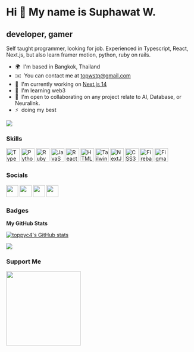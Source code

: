 Hi 👋 My name is Suphawat W.
============================

developer, gamer
----------------------------

Self taught programmer, looking for job. Experienced in Typescript, React, Next.js, but also learn framer motion, python, ruby on rails.

* 🌍  I'm based in Bangkok, Thailand
* ✉️  You can contact me at [topwstp@gmail.com](mailto:topwstp@gmail.com)
* 🚀  I'm currently working on [Next.js 14]([https://www.youtube.com/watch?v=gyMwXuJrbJQ&t=12716s](https://www.youtube.com/watch?v=d_oPnD8A-lI&list=LL&index=3&t=637s&ab_channel=CodingAddict))
* 🧠  I'm learning web3
* 🤝  I'm open to collaborating on any project relate to AI, Database, or Neuralink.
* ⚡  doing my best

<a href="https://www.twitter.com/toppyc4" target="_blank" rel="noreferrer"><img
src="https://img.shields.io/twitter/follow/toppyc4?logo=twitter&style=for-the-badge&color=facc15&labelColor=22272e"
/></a>

### Skills


<p align="left">
<a href="https://www.typescriptlang.org/" target="_blank" rel="noreferrer"><img src="https://raw.githubusercontent.com/danielcranney/readme-generator/main/public/icons/skills/typescript-colored.svg" width="36" height="36" alt="TypeScript" /></a>
<a href="https://www.python.org/" target="_blank" rel="noreferrer"><img src="https://raw.githubusercontent.com/danielcranney/readme-generator/main/public/icons/skills/python-colored.svg" width="36" height="36" alt="Python" /></a>
<a href="https://www.ruby-lang.org/en/" target="_blank" rel="noreferrer"><img src="https://raw.githubusercontent.com/danielcranney/readme-generator/main/public/icons/skills/ruby-colored.svg" width="36" height="36" alt="Ruby" /></a>
<a href="https://developer.mozilla.org/en-US/docs/Web/JavaScript" target="_blank" rel="noreferrer"><img src="https://raw.githubusercontent.com/danielcranney/readme-generator/main/public/icons/skills/javascript-colored.svg" width="36" height="36" alt="JavaScript" /></a>
<a href="https://reactjs.org/" target="_blank" rel="noreferrer"><img src="https://raw.githubusercontent.com/danielcranney/readme-generator/main/public/icons/skills/react-colored.svg" width="36" height="36" alt="React" /></a>
<a href="https://developer.mozilla.org/en-US/docs/Glossary/HTML5" target="_blank" rel="noreferrer"><img src="https://raw.githubusercontent.com/danielcranney/readme-generator/main/public/icons/skills/html5-colored.svg" width="36" height="36" alt="HTML5" /></a>
<a href="https://tailwindcss.com/" target="_blank" rel="noreferrer"><img src="https://raw.githubusercontent.com/danielcranney/readme-generator/main/public/icons/skills/tailwindcss-colored.svg" width="36" height="36" alt="TailwindCSS" /></a>
<a href="https://nextjs.org/docs" target="_blank" rel="noreferrer"><img src="https://raw.githubusercontent.com/danielcranney/readme-generator/main/public/icons/skills/nextjs-colored.svg" width="36" height="36" alt="NextJs" /></a>
<a href="https://www.w3.org/TR/CSS/#css" target="_blank" rel="noreferrer"><img src="https://raw.githubusercontent.com/danielcranney/readme-generator/main/public/icons/skills/css3-colored.svg" width="36" height="36" alt="CSS3" /></a>
<a href="https://firebase.google.com/" target="_blank" rel="noreferrer"><img src="https://raw.githubusercontent.com/danielcranney/readme-generator/main/public/icons/skills/firebase-colored.svg" width="36" height="36" alt="Firebase" /></a>
<a href="https://www.figma.com/" target="_blank" rel="noreferrer"><img src="https://raw.githubusercontent.com/danielcranney/readme-generator/main/public/icons/skills/figma-colored.svg" width="36" height="36" alt="Figma" /></a>
</p>


### Socials

<p align="left"> <a href="https://www.github.com/toppyc4" target="_blank" rel="noreferrer"><img src="https://raw.githubusercontent.com/danielcranney/readme-generator/main/public/icons/socials/github.svg" width="32" height="32" /></a> <a href="https://discord.com/users/to#9696" target="_blank" rel="noreferrer"><img src="https://raw.githubusercontent.com/danielcranney/readme-generator/main/public/icons/socials/discord.svg" width="32" height="32" /></a> <a href="https://www.linkedin.com/in/suphawat-w-9662371b5" target="_blank" rel="noreferrer"><img src="https://raw.githubusercontent.com/danielcranney/readme-generator/main/public/icons/socials/linkedin.svg" width="32" height="32" /></a> <a href="https://www.twitter.com/toppyc4" target="_blank" rel="noreferrer"><img src="https://raw.githubusercontent.com/danielcranney/readme-generator/main/public/icons/socials/twitter.svg" width="32" height="32" /></a></p>

### Badges

<b>My GitHub Stats</b>

<a href="http://www.github.com/toppyc4"><img src="https://github-readme-stats.vercel.app/api?username=toppyc4&show_icons=true&hide=&count_private=true&title_color=10b981&text_color=ffffff&icon_color=facc15&bg_color=22272e&hide_border=true&show_icons=true" alt="toppyc4's GitHub stats" /></a>

<a href="http://www.github.com/toppyc4"><img src="https://github-readme-streak-stats.herokuapp.com/?user=toppyc4&stroke=ffffff&background=22272e&ring=10b981&fire=10b981&currStreakNum=ffffff&currStreakLabel=10b981&sideNums=ffffff&sideLabels=ffffff&dates=ffffff&hide_border=true" /></a>

### Support Me

<a href="https://www.buymeacoffee.com/toppyc4"><img src="https://cdn.buymeacoffee.com/buttons/v2/default-yellow.png" width="200" /></a>
